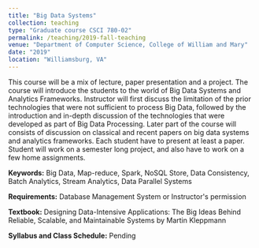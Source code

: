 ```yaml
---
title: "Big Data Systems"
collection: teaching
type: "Graduate course CSCI 780-02"
permalink: /teaching/2019-fall-teaching
venue: "Department of Computer Science, College of William and Mary"
date: "2019"
location: "Williamsburg, VA"
---
```

This course will be a mix of lecture, paper presentation and a project.  The course will introduce the students to the world of Big Data Systems and Analytics Frameworks.  Instructor will first discuss the limitation of the prior technologies that were not sufficient to process Big Data, followed by the introduction and in-depth discussion of the technologies that were developed as part of Big Data Processing. Later part of the course will consists of discussion on classical and recent papers on big data systems and analytics frameworks. Each student have to present at least a paper. Student will work on a semester long project, and also have to work on a few home assignments.

**Keywords:** Big Data, Map-reduce, Spark, NoSQL Store, Data Consistency, Batch Analytics, Stream Analytics, Data Parallel Systems

**Requirements:** Database Management System or Instructor's permission

**Textbook:** Designing Data-Intensive Applications: The Big Ideas Behind Reliable, Scalable, and Maintainable Systems by Martin Kleppmann

**Syllabus and Class Schedule:** Pending

